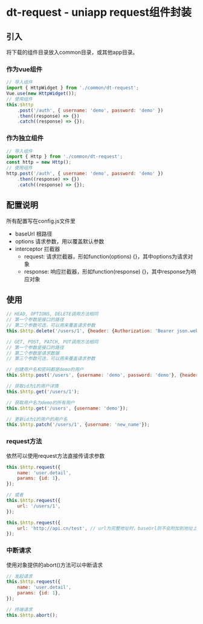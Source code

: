 # dt-request - uniapp request组件封装

## 引入
将下载的组件目录放入common目录，或其他app目录。

### 作为vue组件
```JavaScript
// 导入组件
import { HttpWidget } from './common/dt-request';
Vue.use(new HttpWidget());
// 使用组件
this.$http
    .post('/auth', { username: 'demo', password: 'demo' })
    .then((response) => {})
    .catch((response) => {});
```

### 作为独立组件
```JavaScript
// 导入组件
import { Http } from './common/dt-request';
const http = new Http();
// 使用组件
http.post('/auth', { username: 'demo', password: 'demo' })
    .then((response) => {})
    .catch((response) => {});
```

## 配置说明
所有配置写在config.js文件里
+ baseUrl 根路径
+ options 请求参数，用以覆盖默认参数
+ interceptor 拦截器
  - request: 请求拦截器，形如function(options) {}，其中options为请求对象
  - response: 响应拦截器，形如function(response) {}，其中response为响应对象

## 使用
```JavaScript
// HEAD, OPTIONS, DELETE调用方法相同
// 第一个参数是接口的路径
// 第二个参数可选，可以用来覆盖请求参数
this.$http.delete('/users/1', {header: {Authorization: 'Bearer json.web.token'}});

// GET, POST, PATCH, PUT调用方法相同
// 第一个参数是接口的路径
// 第二个参数是请求数据
// 第三个参数可选，可以用来覆盖请求参数

// 创建用户名和密码都是demo的用户
this.$http.post('/users', {username: 'demo', password: 'demo'}, {header: {'Content-Type': 'application/json'}});

// 获取id为1的用户详情
this.$http.get('/users/1');

// 获取用户名为demo的所有用户
this.$http.get('/users', {username: 'demo'});

// 更新id为1的用户的用户名
this.$http.patch('/users/1', {username: 'new_name'});
```

### request方法
依然可以使用request方法直接传请求参数
```JavaScript
this.$http.request({
    name: 'user.detail',
    params: {id: 1},
});

// 或者
this.$http.request({
    url: '/users/1',
});

this.$http.request({
    url: 'http://api.cn/test', // url为完整地址时，baseUrl则不会附加到地址上
});
```

### 中断请求
使用对象提供的abort()方法可以中断请求
```JavaScript
// 发起请求
this.$http.request({
    name: 'user.detail',
    params: {id: 1},
});

// 终端请求
this.$http.abort();
```